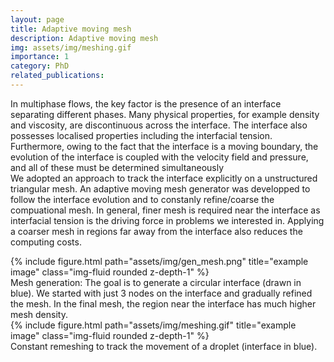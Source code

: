 ```yaml
---
layout: page
title: Adaptive moving mesh 
description: Adaptive moving mesh
img: assets/img/meshing.gif
importance: 1
category: PhD
related_publications: 
---
```

<div class="row justify-content-center">
<div class = "center">

In multiphase flows, the key factor is the presence of an interface separating different phases. Many physical properties, for example density and viscosity, are discontinuous across the interface. The interface also possesses localised properties including the interfacial tension. Furthermore, owing to the fact that the interface is a moving boundary, the evolution of the interface is coupled with the velocity field and pressure, and all of these must be determined simultaneously
</br>
We adopted an approach to track the interface explicitly on a unstructured triangular mesh. An adaptive moving mesh generator was developped to follow the interface evolution and to constanly refine/coarse the compuational mesh. In general, finer mesh is required near the interface as interfacial tension is the driving force in problems we interested in. Applying a coarser mesh in regions far away from the interface also reduces the computing costs.
</div>
</div>


<div class="row justify-content-center">
<div class = "center">
<div class="col-sm">
{% include figure.html path="assets/img/gen_mesh.png" title="example image" class="img-fluid rounded z-depth-1" %}
</div>
</div>
</div>
<div class="caption">
Mesh generation: The goal is to generate a circular interface (drawn in blue). We started with just 3 nodes on the interface and gradually refined the mesh. In the final mesh, the region near the interface has much higher mesh density.
</div>

<div class="row justify-content-center">
<div class = "center">
<div class="col-sm">
{% include figure.html path="assets/img/meshing.gif" title="example image" class="img-fluid rounded z-depth-1" %}
</div>
</div>
</div>
<div class="caption">
Constant remeshing to track the movement of a droplet (interface in blue).
</div>


